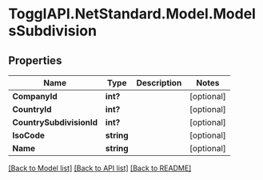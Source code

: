 # TogglAPI.NetStandard.Model.ModelsSubdivision
## Properties

Name | Type | Description | Notes
------------ | ------------- | ------------- | -------------
**CompanyId** | **int?** |  | [optional] 
**CountryId** | **int?** |  | [optional] 
**CountrySubdivisionId** | **int?** |  | [optional] 
**IsoCode** | **string** |  | [optional] 
**Name** | **string** |  | [optional] 

[[Back to Model list]](../README.md#documentation-for-models) [[Back to API list]](../README.md#documentation-for-api-endpoints) [[Back to README]](../README.md)

